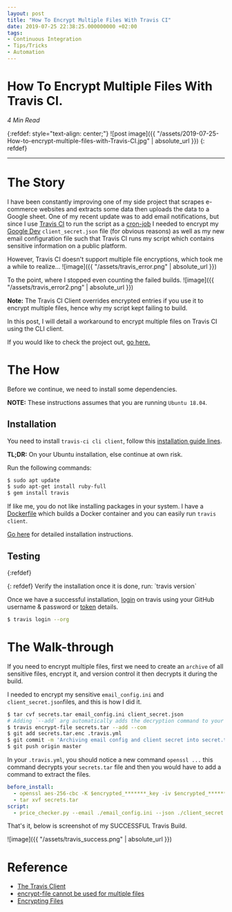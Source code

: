 ```yaml
---
layout: post
title: "How To Encrypt Multiple Files With Travis CI"
date: 2019-07-25 22:38:25.000000000 +02:00
tags:
- Continuous Integration
- Tips/Tricks
- Automation
---
```

# How To Encrypt Multiple Files With Travis CI.

*4 Min Read*

{:refdef: style="text-align: center;"}
![post image]({{ "/assets/2019-07-25-How-to-encrypt-multiple-files-with-Travis-CI.jpg" | absolute_url }})
{: refdef}

-----------------------------------------------------------------------------------------

# The Story

I have been constantly improving one of my side project that scrapes e-commerce websites and extracts some data then uploads the data to a Google sheet. One of my recent update was to add email notifications, but since I use [Travis CI](travis-ci.com) to run the script as a [cron-job](https://docs.travis-ci.com/user/cron-jobs/) I needed to encrypt my [Google Dev](https://developers.google.com/) `client_secret.json` file (for obvious reasons) as well as my new email configuration file such that Travis CI runs my script which contains sensitive information on a public platform.

However, Travis CI doesn't support multiple file encryptions, which took me a while to realize...
![image]({{ "/assets/travis_error.png" | absolute_url }})

To the point, where I stopped even counting the failed builds.
![image]({{ "/assets/travis_error2.png" | absolute_url }})

**Note:** The Travis CI Client overrides encrypted entries if you use it to encrypt multiple files, hence why my script kept failing to build.

In this post, I will detail a workaround to encrypt multiple files on Travis CI using the CLI client.

If you would like to check the project out, [go here.](http://bit.ly/2J0TuFZ)

# The How

Before we continue, we need to install some dependencies.

**NOTE:** These instructions assumes that you are running `Ubuntu 18.04`.

## Installation

You need to install `travis-ci cli client`, follow this [installation guide lines](https://github.com/travis-ci/travis.rb#installation).

**TL;DR:** On your Ubuntu installation, else continue at own risk.

Run the following commands:
```bash
$ sudo apt update
$ sudo apt-get install ruby-full
$ gem install travis
```

If like me, you do not like installing packages in your system.
I have a [Dockerfile](https://www.docker.com/) which builds a Docker container and you can easily run `travis client`.

[Go here](http://bit.ly/2YslZG6) for detailed installation instructions.

## Testing
{:refdef}
<div id="amzn-assoc-ad-b95f659f-7175-4d7a-86e7-2afe0fcc6598"></div><script async src="//z-na.amazon-adsystem.com/widgets/onejs?MarketPlace=US&adInstanceId=b95f659f-7175-4d7a-86e7-2afe0fcc6598"></script>
{: refdef}
Verify the installation once it is done, run: `travis version`

Once we have a successful installation, [login](https://github.com/travis-ci/travis.rb#login) on travis using your GitHub username & password or [token](https://help.github.com/en/articles/creating-a-personal-access-token-for-the-command-line) details.
```bash
$ travis login --org
```

# The Walk-through

If you need to encrypt multiple files, first we need to create an `archive` of all sensitive files, encrypt it, and version control it then decrypts it during the build.

I needed to encrypt my sensitive `email_config.ini` and `client_secret.json`files, and this is how I did it.

```bash
$ tar cvf secrets.tar email_config.ini client_secret.json
# Adding `--add` arg automatically adds the decryption command to your .travis.yml
$ travis encrypt-file secrets.tar --add --com
$ git add secrets.tar.enc .travis.yml
$ git commit -m 'Archiving email config and client secret into secret.tar file.'
$ git push origin master
```

In your `.travis.yml`, you should notice a new command `openssl ...` this command decrypts your `secrets.tar` file and then you would have to add a command to extract the files.

```yaml
before_install:
  - openssl aes-256-cbc -K $encrypted_*******_key -iv $encrypted_*******_iv -in secrets.tar.enc -out secrets.tar -d
  - tar xvf secrets.tar
script:
  - price_checker.py --email ./email_config.ini --json ./client_secret.json -s "Shopping List" --update
```

That's it, below is screenshot of my SUCCESSFUL Travis Build.

![image]({{ "/assets/travis_success.png" | absolute_url }})

# Reference

- [The Travis Client](https://github.com/travis-ci/travis.rb)
- [encrypt-file cannot be used for multiple files](https://github.com/travis-ci/travis.rb/issues/239)
- [Encrypting Files](https://docs.travis-ci.com/user/encrypting-files/)
